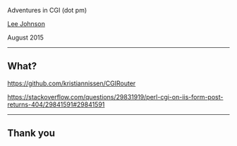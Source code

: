 Adventures in CGI (dot pm)

[Lee Johnson](http://leejo.github.io)

August 2015

---
## What?

https://github.com/kristiannissen/CGIRouter

https://stackoverflow.com/questions/29831919/perl-cgi-on-iis-form-post-returns-404/29841591#29841591

---
## Thank you
